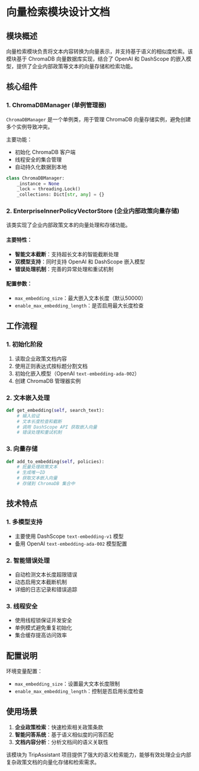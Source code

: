 # 向量检索模块设计文档

## 模块概述

向量检索模块负责将文本内容转换为向量表示，并支持基于语义的相似度检索。该模块基于 ChromaDB 向量数据库实现，结合了 OpenAI 和 DashScope 的嵌入模型，提供了企业内部政策等文本的向量存储和检索功能。

## 核心组件

### 1. ChromaDBManager (单例管理器)

`ChromaDBManager` 是一个单例类，用于管理 ChromaDB 向量存储实例，避免创建多个实例导致冲突。

主要功能：
- 初始化 ChromaDB 客户端
- 线程安全的集合管理
- 自动持久化数据到本地

```python
class ChromaDBManager:
    _instance = None
    _lock = threading.Lock()
    _collections: Dict[str, any] = {}
```

### 2. EnterpriseInnerPolicyVectorStore (企业内部政策向量存储)

该类实现了企业内部政策文本的向量处理和存储功能。

#### 主要特性：

- **智能文本截断**：支持超长文本的智能截断处理
- **双模型支持**：同时支持 OpenAI 和 DashScope 嵌入模型
- **错误处理机制**：完善的异常处理和重试机制

#### 配置参数：

- `max_embedding_size`：最大嵌入文本长度（默认50000）
- `enable_max_embedding_length`：是否启用最大长度检查

## 工作流程

### 1. 初始化阶段

1. 读取企业政策文档内容
2. 使用正则表达式按标题分割文档
3. 初始化嵌入模型（OpenAI `text-embedding-ada-002`）
4. 创建 ChromaDB 管理器实例

### 2. 文本嵌入处理

```python
def get_embedding(self, search_text):
    # 输入验证
    # 文本长度检查和截断
    # 调用 DashScope API 获取嵌入向量
    # 错误处理和重试机制
```

### 3. 向量存储

```python
def add_to_embedding(self, policies):
    # 批量处理政策文本
    # 生成唯一ID
    # 获取文本嵌入向量
    # 存储到 ChromaDB 集合中
```

## 技术特点

### 1. 多模型支持
- 主要使用 DashScope `text-embedding-v1` 模型
- 备用 OpenAI `text-embedding-ada-002` 模型配置

### 2. 智能错误处理
- 自动检测文本长度超限错误
- 动态启用文本截断机制
- 详细的日志记录和错误追踪

### 3. 线程安全
- 使用线程锁保证并发安全
- 单例模式避免重复初始化
- 集合缓存提高访问效率

## 配置说明

环境变量配置：
- `max_embedding_size`：设置最大文本长度限制
- `enable_max_embedding_length`：控制是否启用长度检查

## 使用场景

1. **企业政策检索**：快速检索相关政策条款
2. **智能问答系统**：基于语义相似度的问答匹配
3. **文档内容分析**：分析文档间的语义关联性

该模块为 TripAssistant 项目提供了强大的语义检索能力，能够有效处理企业内部复杂政策文档的向量化存储和检索需求。